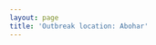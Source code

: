 ```yaml
---
layout: page
title: 'Outbreak location: Abohar'
---
```

<div id="mapid">
<script>
   // var map = L.map('mapid').setView([51.505, -0.09], 13);
    var map = L.map(
             'mapid',
             {
                 center: [23.5120, 83],
                 crs: L.CRS.EPSG3857,
                 zoom: 5,
                 zoomControl: true,
                 preferCanvas: false,
             });
   var layer = new L.StamenTileLayer("watercolor");
   map.addLayer(layer);

  function geo_json_styler(feature) {
         switch(feature.properties.ST_NM) {
             default:
                 return {"color": "blue", "fillColor": "white", "fillOpacity": 0.8, "opacity": 0.2, "weight": 1.0};
         }
     }
     function geo_json_onEachFeature(feature, layer) {
         layer.on({
         });
     };
     var geo_json_layer = L.geoJson(null, {
             onEachFeature: geo_json_onEachFeature,

             style: geo_json_styler,
     });
  geo_json_layer.addTo(map);
  $.ajax({
    dataType: "json",
    url: "https://buda-magenta.github.io/hazard_map//india_states_modified1.geojson",
    success: function(data) {
      $(data.features).each(function(key, data) {
        geo_json_layer.addData(data);
      });
    }
  });
</script>
<script src="https://buda-magenta.github.io/hazard_map/IndiaMap_Abohar_100_cities.js"></script>
</div>
